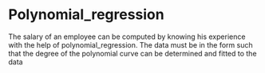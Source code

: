 # Polynomial_regression
The salary of an employee can be computed by knowing his experience with the help of polynomial_regression.
The data must be in the form such that the degree of the polynomial curve can be determined and fitted to the data


